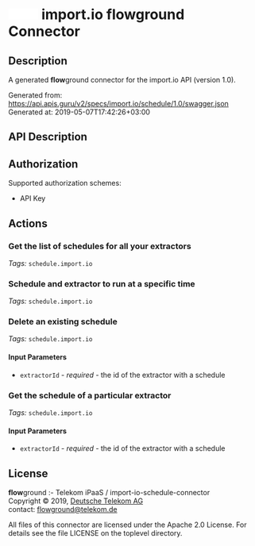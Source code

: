 # ![LOGO](logo.png) import.io **flow**ground Connector

## Description

A generated **flow**ground connector for the import.io API (version 1.0).

Generated from: https://api.apis.guru/v2/specs/import.io/schedule/1.0/swagger.json<br/>
Generated at: 2019-05-07T17:42:26+03:00

## API Description



## Authorization

Supported authorization schemes:
- API Key
## Actions

### Get the list of schedules for all your extractors

*Tags:* `schedule.import.io`

### Schedule and extractor to run at a specific time

*Tags:* `schedule.import.io`

### Delete an existing schedule

*Tags:* `schedule.import.io`

#### Input Parameters
* `extractorId` - _required_ - the id of the extractor with a schedule

### Get the schedule of a particular extractor

*Tags:* `schedule.import.io`

#### Input Parameters
* `extractorId` - _required_ - the id of the extractor with a schedule

## License

**flow**ground :- Telekom iPaaS / import-io-schedule-connector<br/>
Copyright © 2019, [Deutsche Telekom AG](https://www.telekom.de)<br/>
contact: flowground@telekom.de

All files of this connector are licensed under the Apache 2.0 License. For details
see the file LICENSE on the toplevel directory.
